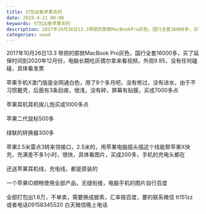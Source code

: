 ```yaml
---
title: 打包出售苹果系列
date: 2019-4-11 08:06
keywords: 打包出售苹果系列
description: 2017年10月26日13.3带把的那款MacBookPro灰色，国行全套16000多，买了延保时间到2020年12月份，电脑长期吃灰偶尔拿来看视频，外观9.95，没有任何磕碰，具体看发票苹果手机X澳门版是全网通白色，用了8个多月吧，没有修
categories: used
---
```

<td class="t_f" id="postmessage_3457875">

2017年10月26日13.3 带把的那款MacBook Pro灰色，国行全套16000多，买了延保时间到2020年12月份，电脑长期吃灰偶尔拿来看视频，外观9.95，没有任何磕碰，具体看发票<br/>
<br/>
苹果手机X澳门版是全网通白色，用了8个多月吧，没有修过，没有进水，由于不习惯戴壳，后面有3条刮痕，很浅，没有碎，屏幕有贴膜，买成7000多点<br/>
<br/>
苹果耳机耳机挨儿炮买成1000多点<br/>
<br/>
苹果二代鼠标500多<br/>
<br/>
绿联的转换器300多<br/>
<br/>
苹果2.5米雷点3转来领接口，2.5米的，用苹果电脑插头插这个线能帮苹果X快充，充满差不多1小时，很快，具体看图片，买成200多，手机的充电头都在<br/>
<br/>
还送苹果耳机线，充电线，都是原装的<br/>
<br/>
一个苹果ID顺畅使用全部产品，无缝衔接，电脑手机的图片自行百度<br/>
<br/>
全部打包出1.6万，不单卖，需要换成披索，汇率按百度，要的联系微信 tt151zz 或者电话09158345520 白天微信晚上电话</td>
